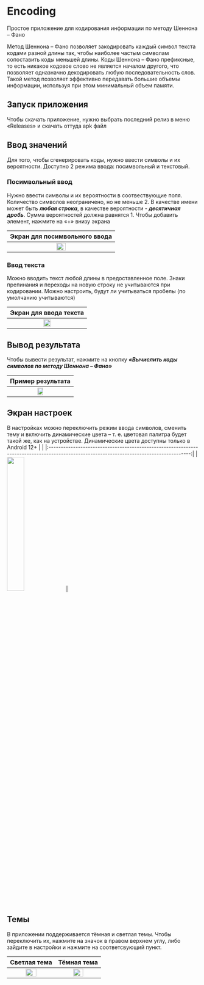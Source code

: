 # Encoding
Простое приложение для кодирования информации по методу Шеннона – Фано

Метод Шеннона – Фано позволяет закодировать каждый символ текста кодами разной длины так, чтобы наиболее частым символам сопоставить коды меньшей длины.
Коды Шеннона – Фано префиксные, то есть никакое кодовое слово не является началом другого, что позволяет одназначно декодировать любую последовательность слов.
Такой метод позволяет эффективно передавать большие объемы информации, используя при этом минимальный объем памяти.

## Запуск приложения
Чтобы скачать приложение, нужно выбрать последний релиз в меню «Releases» и скачать оттуда apk файл

## Ввод значений
Для того, чтобы сгенерировать коды, нужно ввести символы и их вероятности. Доступно 2 режима ввода: посимвольный и текстовый. 
### Посимвольный ввод
Нужно ввести символы и их вероятности в соотвествующие поля. Количество символов неограничено, но не меньше 2.
В качестве имени может быть ***любая строка***, в качестве вероятности - ***десятичная дробь***. Сумма вероятностей должна равнятся 1.
Чтобы добавить элемент, нажмите на «+» внизу экрана

|                                                 Экран для посимвольного ввода                                                          |
|:--------------------------------------------------------------------------------------------------------------------------------------:|
| <img src="https://user-images.githubusercontent.com/89968445/195134126-b77c35ed-95f0-4ee5-9752-2e1519474612.jpg" width=30% height=30%> |


### Ввод текста
Можно вводить текст любой длины в предоставленное поле. Знаки препинания и переходы на новую строку не учитываются при кодировании. Можно настроить, будут ли учитываться пробелы (по умолчанию учитываются)

|                                                          Экран для ввода текста                                                        |
|:--------------------------------------------------------------------------------------------------------------------------------------:|
| <img src="https://user-images.githubusercontent.com/89968445/195566744-5c84273f-1e52-4c06-b8a7-37249cec4ee1.jpg" width=30% height=30%> |

## Вывод результата
Чтобы вывести результат, нажмите на кнопку ***«Вычислить коды символов по методу Шеннона – Фано»***

|                                                          Пример результата                                                             |
|:--------------------------------------------------------------------------------------------------------------------------------------:|
| <img src="https://user-images.githubusercontent.com/89968445/195566732-25b0dc24-c33f-4d09-863f-8071d3eeb865.jpg" width=30% height=30%> |

## Экран настроек

В настройках можно переключить режим ввода символов, сменить тему и включить динамические цвета – т. е. цветовая палитра будет такой же, как на устройстве.
Динамические цвета доступны только в Android 12+
|                                                                                                                                          |
|:----------------------------------------------------------------------------------------------------------------------------------------:|
| <img src="https://user-images.githubusercontent.com/89968445/195134479-25b95395-add0-46b8-a1f7-745c72411415.jpg" width=30% height=30% /> |

## Темы
В приложении поддерживается тёмная и светлая темы. Чтобы переключить их, нажмите на значок в правом верхнем углу, либо зайдите в настройки и нажмите на соответсвующий пункт.

|                                                              Светлая тема                                                              |                                                              Тёмная тема                                                               |
|:--------------------------------------------------------------------------------------------------------------------------------------:|:--------------------------------------------------------------------------------------------------------------------------------------:|
| <img src="https://user-images.githubusercontent.com/89968445/195134126-b77c35ed-95f0-4ee5-9752-2e1519474612.jpg" width=50% height=50%> | <img src="https://user-images.githubusercontent.com/89968445/195566751-a0aba837-e7f0-4ed5-b214-4f9185e2b80c.jpg" width=50% height=50%> |
